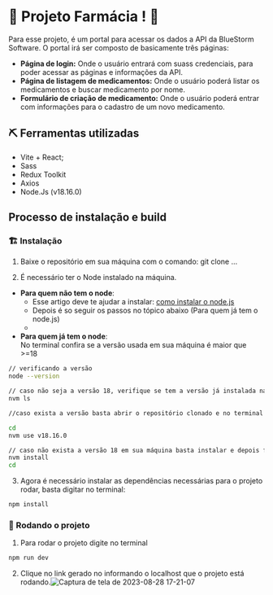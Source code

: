 # 🚧 Projeto Farmácia ! 🚧

Para esse projeto, é um portal para acessar os dados a API da BlueStorm Software. O portal irá ser composto de basicamente três páginas:

- **Página de login:** Onde o usuário entrará com suass credenciais, para poder acessar as páginas e informações da API.
- **Página de listagem de medicamentos:** Onde o usuário poderá listar os medicamentos e buscar medicamento por nome.
- **Formulário de criação de medicamento:** Onde o usuário poderá entrar com informações para o cadastro de um novo medicamento.

## ⛏ Ferramentas utilizadas

- Vite + React;
- Sass
- Redux Toolkit
- Axios
- Node.Js (v18.16.0)

## Processo de instalação e build

### 🏗 Instalação

1.  Baixe o repositório em sua máquina com o comando:
    git clone ...

2.  É necessário ter o Node instalado na máquina.

- **Para quem não tem o node**:
  - Esse artigo deve te ajudar a instalar: [como instalar o node.js](https://site.alura.com.br/artigos/como-instalar-node-js-windows-linux-macos?utm_term=&utm_campaign=%5BSearch%5D%20%5BPerformance%5D%20-%20Dynamic%20Search%20Ads%20-%20Artigos%20e%20Conte%C3%BAdos&utm_source=adwords&utm_medium=ppc&hsa_acc=7964138385&hsa_cam=11384329873&hsa_grp=111087461203&hsa_ad=662261334153&hsa_src=g&hsa_tgt=aud-539280194844:dsa-843358956400&hsa_kw=&hsa_mt=&hsa_net=adwords&hsa_ver=3&gclid=Cj0KCQjwi7GnBhDXARIsAFLvH4lQ3zKcbGq13Vu9WXgut2isLI-V14Ghgi0J1d72TiD_4gVv3OkM7qsaAvrKEALw_wcB)
  - Depois é so seguir os passos no tópico abaixo (Para quem já tem o node.js)
  -
- **Para quem já tem o node**:  
  No terminal confira se a versão usada em sua máquina é maior que >=18

```bash
// verificando a versão
node --version

// caso não seja a versão 18, verifique se tem a versão já instalada na máquina
nvm ls

//caso exista a versão basta abrir o repositório clonado e no terminal mudar a versão do node

cd
nvm use v18.16.0

// caso não exista a versão 18 em sua máquina basta instalar e depois fazer o passo de abrir o projeto
nvm install
cd
```

3.  Agora é necessário instalar as dependências necessárias para o projeto rodar, basta digitar no terminal:

```bash
npm install
```

### 🚀 Rodando o projeto

1.  Para rodar o projeto digite no terminal

```bash
npm run dev
```

2. Clique no link gerado no informando o localhost que o projeto está rodando.![Captura de tela de 2023-08-28 17-21-07](https://github.com/micaeliteixeira/projeto-farmacia/assets/67610045/7511f241-cc59-4ede-a8e4-1b7a763d46ee)


